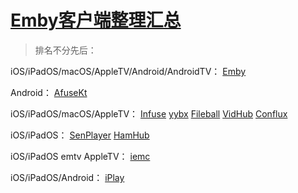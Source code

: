 # [Emby客户端整理汇总](https://github.com/jaaleng/gitblog/issues/26)

> 排名不分先后：

iOS/iPadOS/macOS/AppleTV/Android/AndroidTV：
[Emby](https://emby.media/)

Android：
[AfuseKt](https://github.com/AttemptD/AfuseKt-release)

iOS/iPadOS/macOS/AppleTV：
[Infuse](https://apps.apple.com/cn/app/id1136220934)
[yybx](https://apps.apple.com/cn/app-bundle/max-yybx-iemc-tvok-foxok-yyb/id1645687971)
[Fileball](https://apps.apple.com/cn/app/fileball/id1558391784)
[VidHub](https://apps.apple.com/cn/app/id1659622164)
[Conflux](https://apps.apple.com/cn/app/id6450330892)

iOS/iPadOS：
[SenPlayer](https://apps.apple.com/cn/app/id6443975850)
[HamHub](https://apps.apple.com/cn/app/id6458691598)

iOS/iPadOS emtv AppleTV：
[iemc](https://apps.apple.com/cn/app/id1467462861) 

iOS/iPadOS/Android：
[iPlay](https://github.com/ourfor/iPlay?tab=readme-ov-file#-download)



